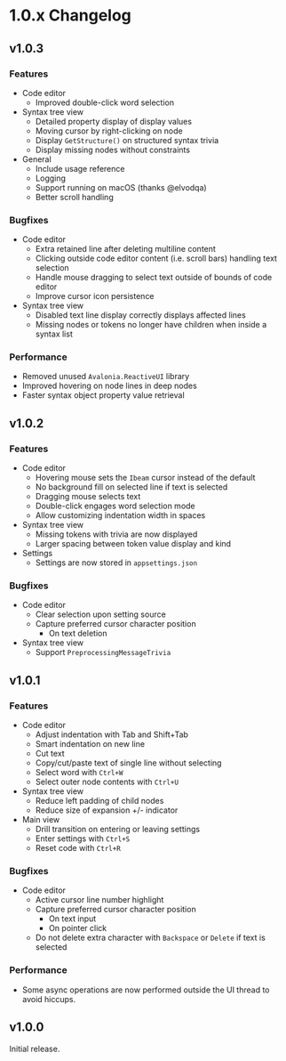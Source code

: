 # 1.0.x Changelog

## v1.0.3

### Features

- Code editor
  - Improved double-click word selection
- Syntax tree view
  - Detailed property display of display values
  - Moving cursor by right-clicking on node
  - Display `GetStructure()` on structured syntax trivia
  - Display missing nodes without constraints
- General
  - Include usage reference
  - Logging
  - Support running on macOS (thanks @elvodqa)
  - Better scroll handling

### Bugfixes

- Code editor
  - Extra retained line after deleting multiline content
  - Clicking outside code editor content (i.e. scroll bars) handling text selection
  - Handle mouse dragging to select text outside of bounds of code editor
  - Improve cursor icon persistence
- Syntax tree view
  - Disabled text line display correctly displays affected lines
  - Missing nodes or tokens no longer have children when inside a syntax list

### Performance

- Removed unused `Avalonia.ReactiveUI` library
- Improved hovering on node lines in deep nodes
- Faster syntax object property value retrieval

## v1.0.2

### Features

- Code editor
  - Hovering mouse sets the `Ibeam` cursor instead of the default
  - No background fill on selected line if text is selected
  - Dragging mouse selects text
  - Double-click engages word selection mode
  - Allow customizing indentation width in spaces
- Syntax tree view
  - Missing tokens with trivia are now displayed
  - Larger spacing between token value display and kind
- Settings
  - Settings are now stored in `appsettings.json`

### Bugfixes

- Code editor
  - Clear selection upon setting source
  - Capture preferred cursor character position
    - On text deletion
- Syntax tree view
  - Support `PreprocessingMessageTrivia`

## v1.0.1

### Features

- Code editor
  - Adjust indentation with Tab and Shift+Tab
  - Smart indentation on new line
  - Cut text
  - Copy/cut/paste text of single line without selecting
  - Select word with `Ctrl+W`
  - Select outer node contents with `Ctrl+U`
- Syntax tree view
  - Reduce left padding of child nodes
  - Reduce size of expansion +/- indicator
- Main view
  - Drill transition on entering or leaving settings
  - Enter settings with `Ctrl+S`
  - Reset code with `Ctrl+R`

### Bugfixes

- Code editor
  - Active cursor line number highlight
  - Capture preferred cursor character position
    - On text input
    - On pointer click
  - Do not delete extra character with `Backspace` or `Delete` if text is selected

### Performance

- Some async operations are now performed outside the UI thread to avoid hiccups.

## v1.0.0

Initial release.
